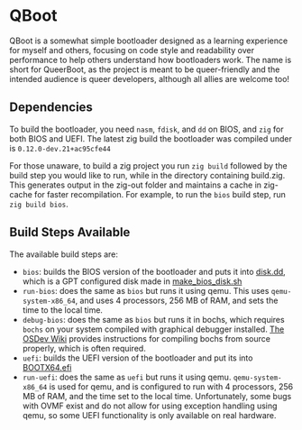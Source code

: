 # QBoot
QBoot is a somewhat simple bootloader designed as a learning experience for myself and others, focusing on code style and readability over performance to help others understand how bootloaders work. The name is short for QueerBoot, as the project is meant to be queer-friendly and the intended audience is queer developers, although all allies are welcome too!

## Dependencies
To build the bootloader, you need `nasm`, `fdisk`, and `dd` on BIOS, and `zig` for both BIOS and UEFI. The latest zig build the bootloader was compiled under is `0.12.0-dev.21+ac95cfe44`

For those unaware, to build a zig project you run `zig build` followed by the build step you would like to run, while in the directory containing build.zig. This generates output in the zig-out folder and maintains a cache in zig-cache for faster recompilation. For example, to run the `bios` build step, run `zig build bios`.

## Build Steps Available
The available build steps are:
- `bios`: builds the BIOS version of the bootloader and puts it into [disk.dd](zig-out/bios/disk.dd), which is a GPT configured disk made in [make_bios_disk.sh](scripts/make_bios_disk.sh)
- `run-bios`: does the same as `bios` but runs it using qemu. This uses `qemu-system-x86_64`, and uses 4 processors, 256 MB of RAM, and sets the time to the local time.
- `debug-bios`: does the same as `bios` but runs it in bochs, which requires `bochs` on your system compiled with graphical debugger installed. [The OSDev Wiki](https://wiki.osdev.org/Bochs) provides instructions for compiling bochs from source properly, which is often required.
- `uefi`: builds the UEFI version of the bootloader and put its into [BOOTX64.efi](zig-out/uefi/EFI/BOOT/BOOTX64.efi)
- `run-uefi`: does the same as `uefi` but runs it using qemu.
`qemu-system-x86_64` is used for qemu, and is configured to run with 4 processors, 256 MB of RAM, and the time set to the local time. Unfortunately, some bugs with OVMF exist and do not allow for using exception handling using qemu, so some UEFI functionality is only available on real hardware. 


